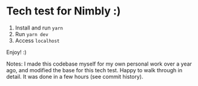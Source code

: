# Tech test for Nimbly :)

1. Install and run `yarn`
2. Run `yarn dev`
3. Access `localhost`

Enjoy! :)

Notes: I made this codebase myself for my own personal work over a year ago, and modified the base for this tech test. Happy to walk through in detail. It was done in a few hours (see commit history).